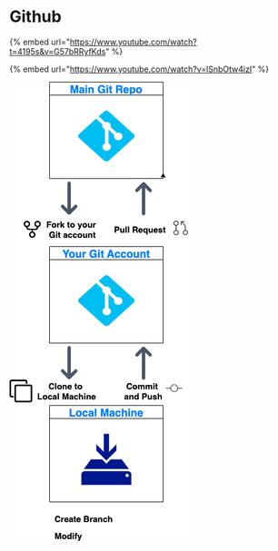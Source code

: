 # Github

{% embed url="https://www.youtube.com/watch?t=4195s&v=G57bRRyfKds" %}

{% embed url="https://www.youtube.com/watch?v=lSnbOtw4izI" %}

![](../.gitbook/assets/Github.drawio.png)
